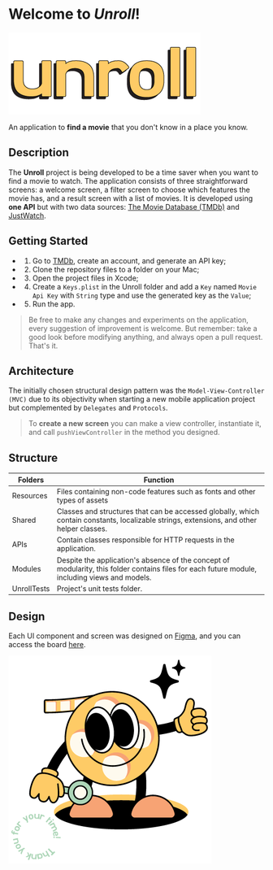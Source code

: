 
# Welcome to *Unroll*!

![Unroll logo](/Unroll/Assets.xcassets/Readme/unroll-readme.imageset/unroll.png)

An application to **find a movie** that you don't know in a place you know. 

## Description

The **Unroll** project is being developed to be a time saver when you want to find a movie to watch. The application consists of three straightforward screens: a welcome screen, a filter screen to choose which features the movie has, and a result screen with a list of movies. It is developed using **one API** but with two data sources: [The Movie Database (TMDb)](https://www.themoviedb.org) and [JustWatch](https://www.justwatch.com).

## Getting Started

- 1. Go to [TMDb](https://www.themoviedb.org), create an account, and generate an API key;
- 2. Clone the repository files to a folder on your Mac;
- 3. Open the project files in Xcode;
- 4. Create a `Keys.plist` in the Unroll folder and add a `Key` named `Movie Api Key` with `String` type and use the generated key as the `Value`;
- 5. Run the app.

> Be free to make any changes and experiments on the application, every suggestion of improvement is welcome. But remember: take a good look before modifying anything, and always open a pull request. That's it.

## Architecture

The initially chosen structural design pattern was the `Model-View-Controller (MVC)` due to its objectivity when starting a new mobile application project but complemented by `Delegates` and `Protocols`.

> To **create a new screen** you can make a view controller, instantiate it, and call `pushViewController` in the method you designed.

## Structure

|Folders         |Function                          |
|----------------|-------------------------------|
|Resources|Files containing non-code features such as fonts and other types of assets|
|Shared          |Classes and structures that can be accessed globally, which contain constants, localizable strings, extensions, and other helper classes.|
|APIs          |Contain classes responsible for HTTP requests in the application.|
|Modules          |Despite the application's absence of the concept of modularity, this folder contains files for each future module, including views and models.|
|UnrollTests          |Project's unit tests folder.|

## Design

Each UI component and screen was designed on [Figma](https://www.figma.com), and you can access the board [here](https://www.figma.com/file/Jj3v4I5qMKSrP6iBpKaKod/unroll?type=design&node-id=0%3A1&mode=design&t=2Yo5Aia7QlRkLnd2-1).

![Unroll mascot called Rolly](/Unroll/Assets.xcassets/Readme/rolly-readme.imageset/rolly.png)
